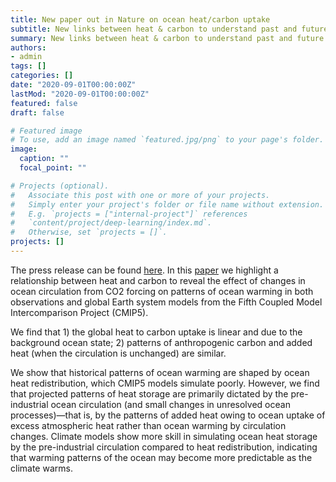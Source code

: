 ```yaml
---
title: New paper out in Nature on ocean heat/carbon uptake
subtitle: New links between heat & carbon to understand past and future warming 
summary: New links between heat & carbon to understand past and future warming 
authors:
- admin
tags: []
categories: []
date: "2020-09-01T00:00:00Z"
lastMod: "2020-09-01T00:00:00Z"
featured: false
draft: false

# Featured image
# To use, add an image named `featured.jpg/png` to your page's folder. 
image:
  caption: ""
  focal_point: ""

# Projects (optional).
#   Associate this post with one or more of your projects.
#   Simply enter your project's folder or file name without extension.
#   E.g. `projects = ["internal-project"]` references 
#   `content/project/deep-learning/index.md`.
#   Otherwise, set `projects = []`.
projects: []
---
```


The press release can be found [here](https://www.nyu.edu/about/news-publications/news/2020/august/researchers-identify-human-influence-as-key-agent-of-ocean-warmi.html). 
In this [paper](https://www.nature.com/articles/s41586-020-2573-5) we highlight a relationship between heat and carbon to reveal the effect of changes in ocean circulation from CO2 forcing on patterns of ocean warming in both observations and global Earth system models from the Fifth Coupled Model Intercomparison Project (CMIP5).

We find that 1) the global heat to carbon uptake is linear and due to the background ocean state; 2) patterns of anthropogenic carbon and added heat (when the circulation is unchanged) are similar. 

We show that historical patterns of ocean warming are shaped by ocean heat redistribution, which CMIP5 models simulate poorly. 
However, we find that projected patterns of heat storage are primarily dictated by the pre-industrial ocean circulation (and small changes in unresolved ocean processes)—that is, by the patterns of added heat owing to ocean uptake of excess atmospheric heat rather than ocean warming by circulation changes. 
Climate models show more skill in simulating ocean heat storage by the pre-industrial circulation compared to heat redistribution, indicating that warming patterns of the ocean may become more predictable as the climate warms. 
